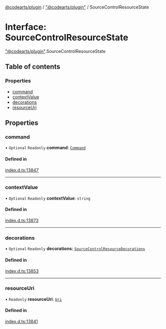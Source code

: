 [@codearts/plugin](../README.md) / ["@codearts/plugin"](../modules/_codearts_plugin_.md) / SourceControlResourceState

# Interface: SourceControlResourceState

["@codearts/plugin"](../modules/_codearts_plugin_.md).SourceControlResourceState

## Table of contents

### Properties

- [command](codearts_plugin_.SourceControlResourceState.md#command)
- [contextValue](codearts_plugin_.SourceControlResourceState.md#contextvalue)
- [decorations](codearts_plugin_.SourceControlResourceState.md#decorations)
- [resourceUri](codearts_plugin_.SourceControlResourceState.md#resourceuri)

## Properties

### command

• `Optional` `Readonly` **command**: [`Command`](codearts_plugin_.Command.md)

#### Defined in

[index.d.ts:13847](https://github.com/huaweicloud/cloudide-plugin-api/blob/84e382d/index.d.ts#L13847)

___

### contextValue

• `Optional` `Readonly` **contextValue**: `string`

#### Defined in

[index.d.ts:13873](https://github.com/huaweicloud/cloudide-plugin-api/blob/84e382d/index.d.ts#L13873)

___

### decorations

• `Optional` `Readonly` **decorations**: [`SourceControlResourceDecorations`](codearts_plugin_.SourceControlResourceDecorations.md)

#### Defined in

[index.d.ts:13853](https://github.com/huaweicloud/cloudide-plugin-api/blob/84e382d/index.d.ts#L13853)

___

### resourceUri

• `Readonly` **resourceUri**: [`Uri`](../classes/codearts_plugin_.Uri.md)

#### Defined in

[index.d.ts:13841](https://github.com/huaweicloud/cloudide-plugin-api/blob/84e382d/index.d.ts#L13841)
